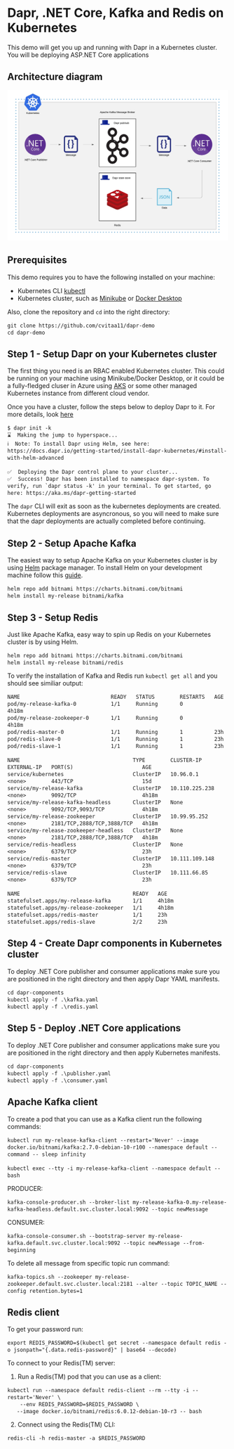 # Dapr, .NET Core, Kafka and Redis on Kubernetes

This demo will get you up and running with Dapr in a Kubernetes cluster. You will be deploying ASP.NET Core applications

## Architecture diagram

![Architecture Diagram](Architecture_diagram.jpeg)

## Prerequisites

This demo requires you to have the following installed on your machine:

- Kubernetes CLI [kubectl](https://kubernetes.io/docs/tasks/tools/install-kubectl/)
- Kubernetes cluster, such as [Minikube](https://docs.dapr.io/operations/hosting/kubernetes/cluster/setup-minikube/) or [Docker Desktop](https://www.docker.com/products/docker-desktop)

Also, clone the repository and `cd` into the right directory:

```
git clone https://github.com/cvitaa11/dapr-demo
cd dapr-demo
```

## Step 1 - Setup Dapr on your Kubernetes cluster

The first thing you need is an RBAC enabled Kubernetes cluster. This could be running on your machine using Minikube/Docker Desktop, or it could be a fully-fledged cluser in Azure using [AKS](https://azure.microsoft.com/en-us/services/kubernetes-service/) or some other managed Kubernetes instance from different cloud vendor.

Once you have a cluster, follow the steps below to deploy Dapr to it. For more details, look [here](https://docs.dapr.io/getting-started/install-dapr/#install-dapr-on-a-kubernetes-cluster)

```
$ dapr init -k
⌛  Making the jump to hyperspace...
ℹ️  Note: To install Dapr using Helm, see here: https://docs.dapr.io/getting-started/install-dapr-kubernetes/#install-with-helm-advanced

✅  Deploying the Dapr control plane to your cluster...
✅  Success! Dapr has been installed to namespace dapr-system. To verify, run `dapr status -k' in your terminal. To get started, go here: https://aka.ms/dapr-getting-started
```

The `dapr` CLI will exit as soon as the kubernetes deployments are created. Kubernetes deployments are asyncronous, so you will need to make sure that the dapr deployments are actually completed before continuing.

## Step 2 - Setup Apache Kafka

The easiest way to setup Apache Kafka on your Kubernetes cluster is by using [Helm](https://helm.sh/) package manager. To install Helm on your development machine follow this [guide](https://helm.sh/docs/intro/install/).

```
helm repo add bitnami https://charts.bitnami.com/bitnami
helm install my-release bitnami/kafka
```

## Step 3 - Setup Redis

Just like Apache Kafka, easy way to spin up Redis on your Kubernetes cluster is by using Helm.

```
helm repo add bitnami https://charts.bitnami.com/bitnami
helm install my-release bitnami/redis
```

To verify the installation of Kafka and Redis run `kubectl get all` and you should see similiar output:

```
NAME                             READY   STATUS        RESTARTS   AGE
pod/my-release-kafka-0           1/1     Running       0          4h18m
pod/my-release-zookeeper-0       1/1     Running       0          4h18m
pod/redis-master-0               1/1     Running       1          23h
pod/redis-slave-0                1/1     Running       1          23h
pod/redis-slave-1                1/1     Running       1          23h

NAME                                    TYPE        CLUSTER-IP       EXTERNAL-IP   PORT(S)                      AGE
service/kubernetes                      ClusterIP   10.96.0.1        <none>        443/TCP                      15d
service/my-release-kafka                ClusterIP   10.110.225.238   <none>        9092/TCP                     4h18m
service/my-release-kafka-headless       ClusterIP   None             <none>        9092/TCP,9093/TCP            4h18m
service/my-release-zookeeper            ClusterIP   10.99.95.252     <none>        2181/TCP,2888/TCP,3888/TCP   4h18m
service/my-release-zookeeper-headless   ClusterIP   None             <none>        2181/TCP,2888/TCP,3888/TCP   4h18m
service/redis-headless                  ClusterIP   None             <none>        6379/TCP                     23h
service/redis-master                    ClusterIP   10.111.109.148   <none>        6379/TCP                     23h
service/redis-slave                     ClusterIP   10.111.66.85     <none>        6379/TCP                     23h

NAME                                    READY   AGE
statefulset.apps/my-release-kafka       1/1     4h18m
statefulset.apps/my-release-zookeeper   1/1     4h18m
statefulset.apps/redis-master           1/1     23h
statefulset.apps/redis-slave            2/2     23h
```

## Step 4 - Create Dapr components in Kubernetes cluster

To deploy .NET Core publisher and consumer applications make sure you are positioned in the right directory and then apply Dapr YAML manifests.

```
cd dapr-components
kubectl apply -f .\kafka.yaml
kubectl apply -f .\redis.yaml
```

## Step 5 - Deploy .NET Core applications

To deploy .NET Core publisher and consumer applications make sure you are positioned in the right directory and then apply Kubernetes manifests.

```
cd dapr-components
kubectl apply -f .\publisher.yaml
kubectl apply -f .\consumer.yaml
```

## Apache Kafka client

To create a pod that you can use as a Kafka client run the following commands:

```
kubectl run my-release-kafka-client --restart='Never' --image docker.io/bitnami/kafka:2.7.0-debian-10-r100 --namespace default --command -- sleep infinity

kubectl exec --tty -i my-release-kafka-client --namespace default -- bash
```

PRODUCER:

```
kafka-console-producer.sh --broker-list my-release-kafka-0.my-release-kafka-headless.default.svc.cluster.local:9092 --topic newMessage
```

CONSUMER:

```
kafka-console-consumer.sh --bootstrap-server my-release-kafka.default.svc.cluster.local:9092 --topic newMessage --from-beginning
```

To delete all message from specific topic run command:

```
kafka-topics.sh --zookeeper my-release-zookeeper.default.svc.cluster.local:2181 --alter --topic TOPIC_NAME --config retention.bytes=1
```

## Redis client

To get your password run:

```
export REDIS_PASSWORD=$(kubectl get secret --namespace default redis -o jsonpath="{.data.redis-password}" | base64 --decode)
```

To connect to your Redis(TM) server:

1. Run a Redis(TM) pod that you can use as a client:

```
kubectl run --namespace default redis-client --rm --tty -i --restart='Never' \
    --env REDIS_PASSWORD=$REDIS_PASSWORD \
   --image docker.io/bitnami/redis:6.0.12-debian-10-r3 -- bash
```

2. Connect using the Redis(TM) CLI:

```
redis-cli -h redis-master -a $REDIS_PASSWORD
```
